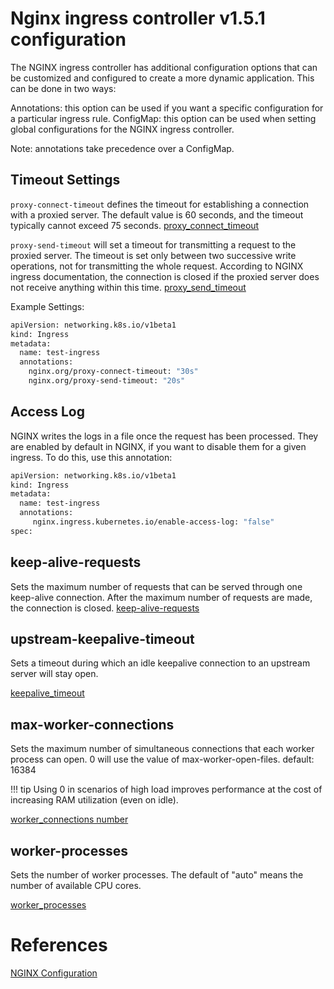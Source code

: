 # Nginx ingress controller v1.5.1 configuration 

The NGINX ingress controller has additional configuration options that can be customized and configured to create a more dynamic application. This can be done in two ways:

Annotations: this option can be used if you want a specific configuration for a particular ingress rule.
ConfigMap: this option can be used when setting global configurations for the NGINX ingress controller.

Note: annotations take precedence over a ConfigMap.

## Timeout Settings
`proxy-connect-timeout` defines the timeout for establishing a connection with a proxied server. The default value is 60 seconds, and the timeout typically cannot exceed 75 seconds.
[proxy_connect_timeout](https://nginx.org/en/docs/http/ngx_http_proxy_module.html?_gl=1*u39h3g*_ga*MTEyNzEyMTQ0MS4xNjc0MjQ2NjM4*_ga_4RQQZ3WGE9*MTY3NDQ5NDIwOS4zLjEuMTY3NDQ5NDUyNy42MC4wLjA.#proxy_connect_timeout)

`proxy-send-timeout` will set a timeout for transmitting a request to the proxied server. The timeout is set only between two successive write operations, not for transmitting the whole request. According to NGINX ingress documentation, the connection is closed if the proxied server does not receive anything within this time.
[proxy_send_timeout](https://nginx.org/en/docs/http/ngx_http_proxy_module.html?_gl=1*u39h3g*_ga*MTEyNzEyMTQ0MS4xNjc0MjQ2NjM4*_ga_4RQQZ3WGE9*MTY3NDQ5NDIwOS4zLjEuMTY3NDQ5NDUyNy42MC4wLjA.#proxy_send_timeout)


Example Settings:
```sh
apiVersion: networking.k8s.io/v1beta1
kind: Ingress
metadata:
  name: test-ingress
  annotations:
    nginx.org/proxy-connect-timeout: "30s"
    nginx.org/proxy-send-timeout: "20s"
```

## Access Log

NGINX writes the logs in a file once the request has been processed. They are enabled by default in NGINX, if you want to disable them for a given ingress. To do this, use this annotation:

```sh
apiVersion: networking.k8s.io/v1beta1
kind: Ingress
metadata:
  name: test-ingress
  annotations:
     nginx.ingress.kubernetes.io/enable-access-log: "false"
spec:
```

## keep-alive-requests 

Sets the maximum number of requests that can be served through one keep-alive connection. After the maximum number of requests are made, the connection is closed.
[keep-alive-requests](https://nginx.org/en/docs/http/ngx_http_core_module.html#keepalive_requests)

## upstream-keepalive-timeout

Sets a timeout during which an idle keepalive connection to an upstream server will stay open.

[keepalive_timeout](https://nginx.org/en/docs/http/ngx_http_upstream_module.html#keepalive_timeout)

## max-worker-connections

Sets the maximum number of simultaneous connections that each worker process can open. 0 will use the value of max-worker-open-files. default: 16384

!!! tip Using 0 in scenarios of high load improves performance at the cost of increasing RAM utilization (even on idle).

[worker_connections number](https://nginx.org/en/docs/ngx_core_module.html#worker_connections)

## worker-processes

Sets the number of worker processes. The default of "auto" means the number of available CPU cores.

[worker_processes](https://nginx.org/en/docs/ngx_core_module.html#worker_processes)


# References

[NGINX Configuration](https://github.com/kubernetes/ingress-nginx/blob/controller-v1.5.1/docs/user-guide/nginx-configuration/index.md)

